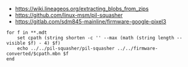 - https://wiki.lineageos.org/extracting_blobs_from_zips
- https://github.com/linux-msm/pil-squasher
- https://gitlab.com/sdm845-mainline/firmware-google-pixel3

```fish
for f in **.mdt
    set cpath (string shorten -c '' --max (math (string length --visible $f) - 4) $f)
    echo ../../pil-squasher/pil-squasher ../../firmware-converted/$cpath.mbn $f
end
```

